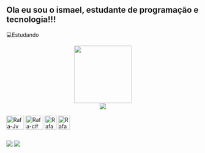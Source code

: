 ## Ola eu sou o ismael, estudante de programação e tecnologia!!!
💻Estudando

<div align="center">
  <a href="https://github.com/ismaelfaria">
    <img height="150em" src="https://github-readme-stats.vercel.app/api?username=ismaelfaria&show_icons=true&theme=dark&include_all_commits=true&count_private=true"/>
  </a>
  <br> <!-- Adicionando uma quebra de linha -->
  <a href="https://github.com/ismaelfaria">
    <img src="https://github-readme-stats.vercel.app/api?username=ismaelfaria&show_icons=true&theme=dark"/>
  </a>
</div>

<div style="display: inline_block"><br>
  <img align="center" alt="Rafa-Jv" height="36" width="46" src="https://www.svgrepo.com/show/372881/java.svg" />
  <img align="center" alt="Rafa-c#" height="36" width="46" src="https://www.svgrepo.com/show/369216/c-sharp.svg" />
  <img align="center" alt="Rafa-css" height="36" width="31" src="https://www.svgrepo.com/show/391463/html5.svg" />
  <img align="center" alt="Rafa-Html" height="36" width="31" src="https://www.svgrepo.com/show/391415/css3.svg" />
</div>
  
##

<div> 
  <a href="https://www.instagram.com/ismaellima_br/" target="_blank"><img src="https://img.shields.io/badge/-Instagram-%23E4405F?style=for-the-badge&logo=instagram&logoColor=white" target="_blank"></a>
  <a href="https://discord.gg/3urv5adu" target="_blank"><img src="https://img.shields.io/badge/Discord-7289DA?style=for-the-badge&logo=discord&logoColor=white" target="_blank"></a>  
</div>
